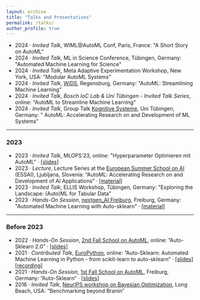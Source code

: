 ```yaml
---
layout: archive
title: "Talks and Presentations"
permalink: /talks/
author_profile: true
---
```


  * 2024 · *Invited Talk*, WIML@AutoML Conf, Paris, France: "A Short Story on AutoML"
  * 2024 · *Invited Talk*, ML in Science Conference, Tübingen, Germany: "Automated Machine Learning for Science"
  * 2024 · *Invited Talk*, Meta Adaptive Experimentation Workshop, New York, USA: "Modular AutoML Systems"
  * 2024 · *Invited Talk*, [WiDS](https://www.wids-regensburg.de/), Regensburg, Germany: "AutoML: Streamlining Machine Learning"
  * 2024 · *Invited Talk*, *Bosch IoC Lab & Uni Tübingen - Invited Talk Series*, online: "AutoML to Streamline Machine Learning"
  * 2024 · *Invited Talk*, Group Talk [Kognitive Systeme](https://uni-tuebingen.de/en/fakultaeten/mathematisch-naturwissenschaftliche-fakultaet/fachbereiche/informatik/lehrstuehle/kognitive-systeme/), Uni Tübingen, Germany: " AutoML: Accelerating Research on and Development of ML Systems"

---
### 2023

  * 2023 · *Invited Talk*, MLOPS'23, online: "Hyperparameter Optimieren mit AutoML" · [[slides]](https://www.automl.org/wp-content/uploads/2023/11/2023_MLOPs_HPOmitAutoML.pdf)
  * 2023 · *Lecture*, Lecture Series at the [European Summer School on AI](https://essai.si/) (ESSAI), Ljubljana, Slovenia: “AutoML: Accelerating Research on and Development of AI Applications“ · [[material]](https://www.automl.org/talks/)
  * 2023 · *Invited Talk*, ELLIS Workshop, Tübingen, Germany: "Exploring the Landscape: (Auto)ML for Tabular Data"
  * 2023 · *Hands-On Session*, [nextgen_AI Freiburg](https://freiburg-ai.github.io/), Freiburg, Germany: "Automated Machine Learning with Auto-sklearn" · [[material]](https://github.com/automl/auto-sklearn-talks/tree/main/2023_06_06_NextGenAI_Workshop) 

---
### Before 2023
  * 2022 · *Hands-On Session*, [2nd Fall School on AutoML](https://sites.google.com/view/automl-fall-school-2022/home), online: ”Auto-Sklearn 2.0” · [[slides]](https://github.com/automl/auto-sklearn-talks/blob/main/2022_10_10_AutoMLFallSchool2/2022_ASKL_HandsOn.pdf)
  * 2021 · *Contributed Talk*, [EuroPython](https://ep2021.europython.eu/talks/8eJQ6kv-auto-sklearn-automated-machine-learning-in-python/), online: ”Auto-Sklearn: Automated Machine Learning in Python - from scikit-learn to auto-sklearn”
· [[slides]](https://github.com/automl/auto-sklearn-talks/blob/main/2021_07_28_EuroPython/2021_EuroPythonTalk.pdf) [[recording]](https://www.youtube.com/watch?v=ugN8U--oUaU)
  * 2021 · *Hands-On Session*, [1st Fall School on AutoML](https://sites.google.com/view/automlschool21), Freiburg, Germany: ”Auto-Sklearn” · [[slides]](https://github.com/automl/auto-sklearn-talks/blob/main/2021_11_10_AutoMLFallSchool/Feurer_Eggensperger_AutoSklearn_HandsOn_AutoML_School_21.pdf)
  * 2016 · *Invited Talk*, [NeurIPS workshop on Bayesian Optimization](https://bayesopt.github.io/past/2016.html), Long Beach, USA: ”Benchmarking beyond Branin”